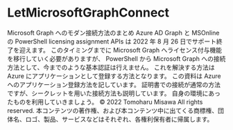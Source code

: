 # LetMicrosoftGraphConnect
Microsoft Graph へのモダン接続方法のまとめ
Azure AD Graph と MSOnline の PowerShell licensing assignment APIs は 2022 年 8 月 26 日でサポート終了を迎えます。
このタイミングまでに Microsoft Graph へライセンス付与機能を移行していく必要がありますが、
PowerShell から Microsoft Graph への接続方法として、今までのような基本認証は行えません。
これを解決する方法は Azure にアプリケーションとして登録する方法となります。
この資料は Azure へのアプリケーション登録方法を記しています。
証明書での接続が通常の方法ですが、シークレットを用いた接続方法も説明しています。
自身の環境にあったものを利用していきましょう。
© 2022 Tomoharu Misawa All rights reserved.
本コンテンツの著作権、および本コンテンツ中に出てくる商標権、団体名、ロゴ、製品、サービスなどはそれぞれ、各権利保有者に帰属します。
